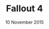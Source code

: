 ---
layout: post
date: 10 November 2015
title: Fallout 4
description: 
developer: Bethesda
card-image: 1
banner-image: 2
banner-offset: 95
---